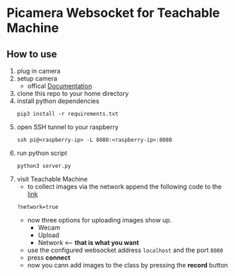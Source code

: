 # Picamera Websocket for Teachable Machine

## How to use

1. plug in camera
2. setup camera
    - offical [Documentation](https://www.raspberrypi.org/documentation/configuration/camera.md)
3. clone this repo to your home directory
4. install python dependencies 
    ```
    pip3 install -r requirements.txt
    ```
5. open SSH tunnel to your raspberry
    ```
    ssh pi@<raspberry-ip> -L 8080:<raspberry-ip>:8080
    ```
6. run python script
    ```
    python3 server.py
    ```
7. visit Teachable Machine 
    - to collect images via the network append the following code to the [link](https://teachablemachine.withgoogle.com/train/image?network=true)
    ```
    ?network=true
    ```
    - now three options for uploading images show up. 
        - Wecam
        - Upload
        - Network <-- **that is what you want**
    - use the configured websocket address `localhost` and the port `8080`
    - press **connect**
    - now you cann add images to the class by pressing the **record** button

